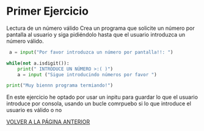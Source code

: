 # Primer Ejercicio
Lectura de un número válido
Crea un programa que solicite un número por pantalla 
al usuario y siga pidiéndolo hasta que el usuario
 introduzca un número válido.



```python
 a = input("Por favor introduzca un número por pantalla!!: ")

while(not a.isdigit()):
    print(" INTRODUCE UN NÚMERO >:( )")
    a = input ("Sigue introducindo números por favor ")

print("Muy biennn programa termiando!")
```

En este ejercicio he optado por usar un inpitu para guardar lo que el usuario introduce por consola, usando un bucle comrpuebo si lo que introduce el usuario es válido o no 

[VOLVER A LA PÁGINA ANTERIOR](../index.md)